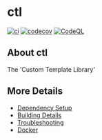 # ctl

[![ci](https://github.com/fweik/ctl/actions/workflows/ci.yml/badge.svg)](https://github.com/fweik/ctl/actions/workflows/ci.yml)
[![codecov](https://codecov.io/gh/fweik/ctl/branch/main/graph/badge.svg)](https://codecov.io/gh/fweik/ctl)
[![CodeQL](https://github.com/fweik/ctl/actions/workflows/codeql-analysis.yml/badge.svg)](https://github.com/fweik/ctl/actions/workflows/codeql-analysis.yml)

## About ctl
The 'Custom Template Library'


## More Details

 * [Dependency Setup](README_dependencies.md)
 * [Building Details](README_building.md)
 * [Troubleshooting](README_troubleshooting.md)
 * [Docker](README_docker.md)
